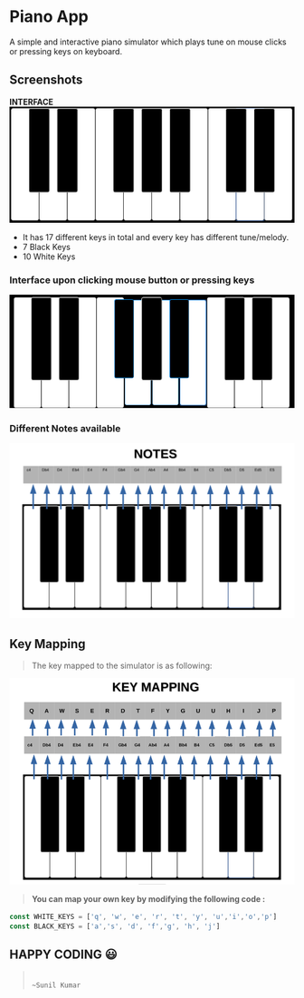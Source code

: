 # **Piano App**

A simple and interactive piano simulator which plays tune on mouse clicks or pressing keys on keyboard.

## **Screenshots**

**INTERFACE**
![Piano_app](/Resources/piano1.png)

* It has 17 different keys in total and every key has different tune/melody.
* 7 Black Keys
* 10 White Keys

### Interface upon clicking mouse button or pressing keys

![Piano_upon_action](/Resources/piano3.png)

### Different Notes available

![Notes](/Resources/pianoNotes.png)

## **Key Mapping**

>The key mapped to the simulator is as following:

![Key_mapping](/Resources/keyMapping.png)

>**You can map your own key by modifying the following code :**

```JavaScript
const WHITE_KEYS = ['q', 'w', 'e', 'r', 't', 'y', 'u','i','o','p']
const BLACK_KEYS = ['a','s', 'd', 'f','g', 'h', 'j']
```

## **HAPPY CODING :smiley:**

>                                                                           ~Sunil Kumar